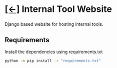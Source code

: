 # [[<-]](../README.md) Internal Tool Website
### 
Django based website for hosting internal tools.

## Requirements
Install the dependencies using requirements.txt
``` bash
python -m pip install -r "requirements.txt"
```

